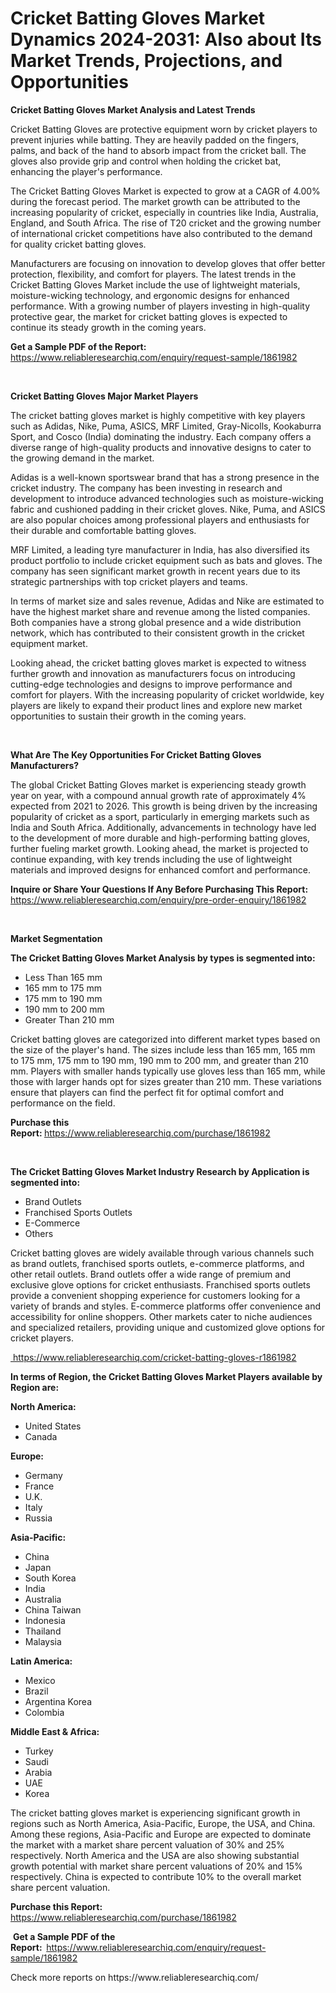 <p><h1>Cricket Batting Gloves Market Dynamics 2024-2031: Also about Its Market Trends, Projections, and Opportunities</h1></p><p><strong>Cricket Batting Gloves Market Analysis and Latest Trends</strong></p>
<p><p>Cricket Batting Gloves are protective equipment worn by cricket players to prevent injuries while batting. They are heavily padded on the fingers, palms, and back of the hand to absorb impact from the cricket ball. The gloves also provide grip and control when holding the cricket bat, enhancing the player's performance.</p><p>The Cricket Batting Gloves Market is expected to grow at a CAGR of 4.00% during the forecast period. The market growth can be attributed to the increasing popularity of cricket, especially in countries like India, Australia, England, and South Africa. The rise of T20 cricket and the growing number of international cricket competitions have also contributed to the demand for quality cricket batting gloves.</p><p>Manufacturers are focusing on innovation to develop gloves that offer better protection, flexibility, and comfort for players. The latest trends in the Cricket Batting Gloves Market include the use of lightweight materials, moisture-wicking technology, and ergonomic designs for enhanced performance. With a growing number of players investing in high-quality protective gear, the market for cricket batting gloves is expected to continue its steady growth in the coming years.</p></p>
<p><strong>Get a Sample PDF of the Report:&nbsp;</strong> <a href="https://www.reliableresearchiq.com/enquiry/request-sample/1861982">https://www.reliableresearchiq.com/enquiry/request-sample/1861982</a></p>
<p>&nbsp;</p>
<p><strong>Cricket Batting Gloves Major Market Players</strong></p>
<p><p>The cricket batting gloves market is highly competitive with key players such as Adidas, Nike, Puma, ASICS, MRF Limited, Gray-Nicolls, Kookaburra Sport, and Cosco (India) dominating the industry. Each company offers a diverse range of high-quality products and innovative designs to cater to the growing demand in the market.</p><p>Adidas is a well-known sportswear brand that has a strong presence in the cricket industry. The company has been investing in research and development to introduce advanced technologies such as moisture-wicking fabric and cushioned padding in their cricket gloves. Nike, Puma, and ASICS are also popular choices among professional players and enthusiasts for their durable and comfortable batting gloves.</p><p>MRF Limited, a leading tyre manufacturer in India, has also diversified its product portfolio to include cricket equipment such as bats and gloves. The company has seen significant market growth in recent years due to its strategic partnerships with top cricket players and teams.</p><p>In terms of market size and sales revenue, Adidas and Nike are estimated to have the highest market share and revenue among the listed companies. Both companies have a strong global presence and a wide distribution network, which has contributed to their consistent growth in the cricket equipment market.</p><p>Looking ahead, the cricket batting gloves market is expected to witness further growth and innovation as manufacturers focus on introducing cutting-edge technologies and designs to improve performance and comfort for players. With the increasing popularity of cricket worldwide, key players are likely to expand their product lines and explore new market opportunities to sustain their growth in the coming years.</p></p>
<p>&nbsp;</p>
<p><strong>What Are The Key Opportunities For Cricket Batting Gloves Manufacturers?</strong></p>
<p><p>The global Cricket Batting Gloves market is experiencing steady growth year on year, with a compound annual growth rate of approximately 4% expected from 2021 to 2026. This growth is being driven by the increasing popularity of cricket as a sport, particularly in emerging markets such as India and South Africa. Additionally, advancements in technology have led to the development of more durable and high-performing batting gloves, further fueling market growth. Looking ahead, the market is projected to continue expanding, with key trends including the use of lightweight materials and improved designs for enhanced comfort and performance.</p></p>
<p><strong>Inquire or Share Your Questions If Any Before Purchasing This Report:</strong> <a href="https://www.reliableresearchiq.com/enquiry/pre-order-enquiry/1861982">https://www.reliableresearchiq.com/enquiry/pre-order-enquiry/1861982</a></p>
<p>&nbsp;</p>
<p><strong>Market Segmentation</strong></p>
<p><strong>The Cricket Batting Gloves Market Analysis by types is segmented into:</strong></p>
<p><ul><li>Less Than 165 mm</li><li>165 mm to 175 mm</li><li>175 mm to 190 mm</li><li>190 mm to 200 mm</li><li>Greater Than 210 mm</li></ul></p>
<p><p>Cricket batting gloves are categorized into different market types based on the size of the player's hand. The sizes include less than 165 mm, 165 mm to 175 mm, 175 mm to 190 mm, 190 mm to 200 mm, and greater than 210 mm. Players with smaller hands typically use gloves less than 165 mm, while those with larger hands opt for sizes greater than 210 mm. These variations ensure that players can find the perfect fit for optimal comfort and performance on the field.</p></p>
<p><strong>Purchase this Report:&nbsp;</strong><a href="https://www.reliableresearchiq.com/purchase/1861982">https://www.reliableresearchiq.com/purchase/1861982</a></p>
<p>&nbsp;</p>
<p><strong>The Cricket Batting Gloves Market Industry Research by Application is segmented into:</strong></p>
<p><ul><li>Brand Outlets</li><li>Franchised Sports Outlets</li><li>E-Commerce</li><li>Others</li></ul></p>
<p><p>Cricket batting gloves are widely available through various channels such as brand outlets, franchised sports outlets, e-commerce platforms, and other retail outlets. Brand outlets offer a wide range of premium and exclusive glove options for cricket enthusiasts. Franchised sports outlets provide a convenient shopping experience for customers looking for a variety of brands and styles. E-commerce platforms offer convenience and accessibility for online shoppers. Other markets cater to niche audiences and specialized retailers, providing unique and customized glove options for cricket players.</p></p>
<p><a href="https://www.reliableresearchiq.com/cricket-batting-gloves-r1861982">&nbsp;https://www.reliableresearchiq.com/cricket-batting-gloves-r1861982</a></p>
<p><strong>In terms of Region, the Cricket Batting Gloves Market Players available by Region are:</strong></p>
<p>
    <p> <strong> North America: </strong>
        <ul>
            <li>United States</li>
            <li>Canada</li>
        </ul>
        </p> 
    <p> <strong> Europe: </strong>
        <ul>
            <li>Germany</li>
            <li>France</li>
            <li>U.K.</li>
            <li>Italy</li>
            <li>Russia</li>
        </ul>
        </p> 
    <p> <strong> Asia-Pacific: </strong>
        <ul>
            <li>China</li>
            <li>Japan</li>
            <li>South Korea</li>
            <li>India</li>
            <li>Australia</li>
            <li>China Taiwan</li>
            <li>Indonesia</li>
            <li>Thailand</li>
            <li>Malaysia</li>
        </ul>
        </p> 
    <p> <strong> Latin America: </strong>
        <ul>
            <li>Mexico</li>
            <li>Brazil</li>
            <li>Argentina Korea</li>
            <li>Colombia</li>
        </ul>
        </p> 
    <p> <strong> Middle East & Africa: </strong>
        <ul>
            <li>Turkey</li>
            <li>Saudi</li>
            <li>Arabia</li>
            <li>UAE</li>
            <li>Korea</li>
        </ul>
    </p>
    </p>
<p><p>The cricket batting gloves market is experiencing significant growth in regions such as North America, Asia-Pacific, Europe, the USA, and China. Among these regions, Asia-Pacific and Europe are expected to dominate the market with a market share percent valuation of 30% and 25% respectively. North America and the USA are also showing substantial growth potential with market share percent valuations of 20% and 15% respectively. China is expected to contribute 10% to the overall market share percent valuation.</p></p>
<p><strong>Purchase this Report: </strong><a href="https://www.reliableresearchiq.com/purchase/1861982">https://www.reliableresearchiq.com/purchase/1861982</a></p>
<p>&nbsp;<strong>Get a Sample PDF of the Report:&nbsp;&nbsp;</strong><a href="https://www.reliableresearchiq.com/enquiry/request-sample/1861982">https://www.reliableresearchiq.com/enquiry/request-sample/1861982</a></p>
<p><strong></strong></p>
<p>Check more reports on https://www.reliableresearchiq.com/</p>